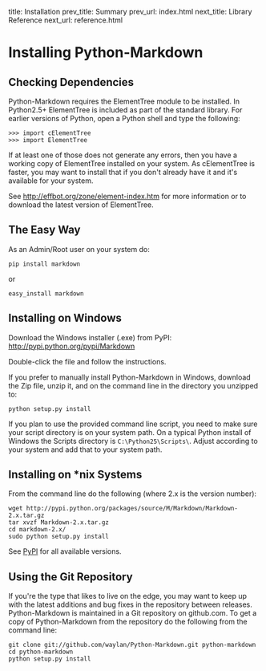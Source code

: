 title:      Installation
prev_title: Summary
prev_url:   index.html
next_title: Library Reference
next_url:   reference.html

Installing Python-Markdown
==========================

Checking Dependencies
---------------------

Python-Markdown requires the ElementTree module to be installed. In Python2.5+ 
ElementTree is included as part of the standard library. For earlier versions 
of Python, open a Python shell and type the following:

    >>> import cElementTree
    >>> import ElementTree

If at least one of those does not generate any errors, then you have a working
copy of ElementTree installed on your system. As cElementTree is faster, you
may want to install that if you don't already have it and it's available for 
your system.

See <http://effbot.org/zone/element-index.htm> for more information or to 
download the latest version of ElementTree.

The Easy Way
------------

As an Admin/Root user on your system do:

    pip install markdown

or

    easy_install markdown

Installing on Windows
---------------------

Download the Windows installer (.exe) from PyPI: 
<http://pypi.python.org/pypi/Markdown>

Double-click the file and follow the instructions.

If you prefer to manually install Python-Markdown in Windows, download the
Zip file, unzip it, and on the command line in the directory you unzipped to:

    python setup.py install

If you plan to use the provided command line script, you need to make sure your
script directory is on your system path. On a typical Python install of Windows
the Scripts directory is `C:\Python25\Scripts\`. Adjust according to your 
system and add that to your system path.

Installing on *nix Systems
--------------------------

From the command line do the following (where 2.x is the version number):

    wget http://pypi.python.org/packages/source/M/Markdown/Markdown-2.x.tar.gz
    tar xvzf Markdown-2.x.tar.gz
    cd markdown-2.x/
    sudo python setup.py install

See [PyPI](http://pypi.python.org/pypi/Markdown) for all available versions.

Using the Git Repository
------------------------

If you're the type that likes to live on the edge, you may want to keep up with 
the latest additions and bug fixes in the repository between releases.
Python-Markdown is maintained in a Git repository on github.com. To
get a copy of Python-Markdown from the repository do the following from the
command line:

    git clone git://github.com/waylan/Python-Markdown.git python-markdown
    cd python-markdown
    python setup.py install

